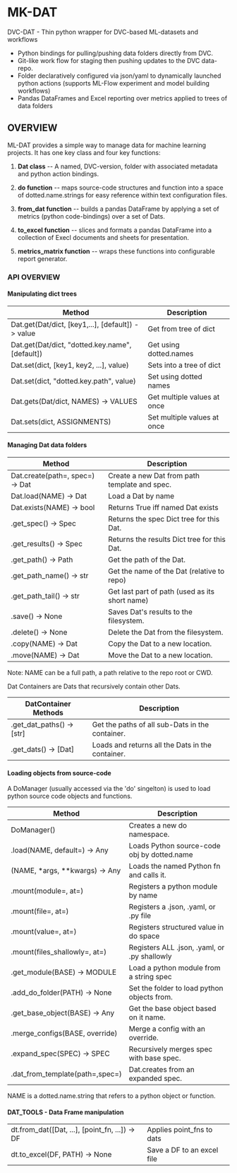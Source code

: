 # MK-DAT

DVC-DAT - Thin python wrapper for DVC-based ML-datasets and workflows
- Python bindings for pulling/pushing data folders directly from DVC.
- Git-like work flow for staging then pushing updates to the DVC data-repo.
- Folder declaratively configured via json/yaml to dynamically launched python actions
  (supports ML-Flow experiment and model building workflows)
- Pandas DataFrames and Excel reporting over metrics applied to trees of data folders



## OVERVIEW

ML-DAT provides a simple way to manage data for machine learning projects.
It has one key class and four key functions:

1. **Dat class** -- A named, DVC-version, folder with associated metadata and 
    python action bindings.

2. **do function** -- maps source-code structures and function into a space of 
   dotted.name.strings for easy reference within text configuration files.

3. **from_dat function** -- builds a pandas DataFrame by applying a set of 
   metrics (python code-bindings) over a set of Dats.

4. **to_excel function** -- slices and formats a pandas DataFrame into a collection 
   of Execl documents and sheets for presentation.
   
5. **metrics_matrix function** -- wraps these functions into configurable report 
   generator.


### API OVERVIEW

#### Manipulating dict trees

| Method                                            | Description                 |
|---------------------------------------------------|-----------------------------|
| Dat.get(Dat/dict, [key1,...], [default]) -> value | Get from tree of dict       |
| Dat.get(Dat/dict, "dotted.key.name", [default])   | Get using dotted.names      |
| Dat.set(dict, [key1, key2, ...], value)           | Sets into a tree of dict    |
| Dat.set(dict, "dotted.key.path", value)           | Set using dotted names      |
| Dat.gets(Dat/dict, NAMES) -> VALUES               | Get multiple values at once |
| Dat.sets(dict, ASSIGNMENTS)                       | Set multiple values at once |


#### Managing Dat data folders

| Method                          | Description                                    |
|---------------------------------|------------------------------------------------|
| Dat.create(path=, spec=) -> Dat | Create a new Dat from path template and spec.  |
| Dat.load(NAME) -> Dat           | Load a Dat by name                             |
| Dat.exists(NAME) -> bool        | Returns True iff named Dat exists              |
| .get_spec() -> Spec             | Returns the spec Dict tree for this Dat.       |
| .get_results() -> Spec          | Returns the results Dict tree for this Dat.    |
| .get_path() -> Path             | Get the path of the Dat.                       |
| .get_path_name() -> str         | Get the name of the Dat (relative to repo)     |
| .get_path_tail() -> str         | Get last part of path (used as its short name) |
| .save() -> None                 | Saves Dat's results to the filesystem.         |
| .delete() -> None               | Delete the Dat from the filesystem.            |
| .copy(NAME) -> Dat              | Copy the Dat to a new location.                |
| .move(NAME) -> Dat              | Move the Dat to a new location.                |

Note: NAME can be a full path, a path relative to the repo root or CWD.


Dat Containers are Dats that recursively contain other Dats.

| DatContainer Methods      | Description                                      |
|---------------------------|--------------------------------------------------|
| .get_dat_paths() -> [str] | Get the paths of all sub-Dats in the container.  |
| .get_dats() -> [Dat]      | Loads and returns all the Dats in the container. |


#### Loading objects from source-code

A DoManager (usually accessed via the 'do' singelton) is used to load python 
source code objects and functions.

| Method                          | Description                                  |
|---------------------------------|----------------------------------------------|
| DoManager()                     | Creates a new do namespace.                  |
| .load(NAME, default=) -> Any    | Loads Python source-code obj by dotted.name  |
| (NAME, *args, **kwargs) -> Any  | Loads the named Python fn and calls it.     |
| .mount(module=, at=)            | Registers a python module by name            |
| .mount(file=, at=)              | Registers a .json, .yaml, or .py file        |
| .mount(value=, at=)             | Registers structured value in do space       |
| .mount(files_shallowly=, at=)   | Registers ALL .json, .yaml, or .py shallowly | 
| .get_module(BASE) -> MODULE     | Load a python module from a string spec      |
| .add_do_folder(PATH) -> None    | Set the folder to load python objects from.  |
| .get_base_object(BASE) -> Any   | Get the base object based on it name.        |
| .merge_configs(BASE, override)  | Merge a config with an override.             |
| .expand_spec(SPEC) -> SPEC      | Recursively merges spec with base spec.      |
| .dat_from_template(path=,spec=) | Dat.creates from an expanded spec.           |

NAME is a dotted.name.string that refers to a python object or function.

#### DAT_TOOLS - Data Frame manipulation

|                                                |                            |
|------------------------------------------------|----------------------------|
| dt.from_dat([Dat, ...], [point_fn, ...]) -> DF | Applies point_fns to dats  |
| dt.to_excel(DF, PATH) -> None                  | Save a DF to an excel file |

    

